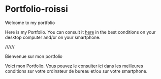 # Portfolio-roissi
Welcome to my portfolio

Here is my Portfolio. You can consult it [here](https://portfolio-roissi.vercel.app/) in the best conditions on your desktop computer and/or on your smartphone.

//////

Bienvenue sur mon portfolio

Voici mon Portfolio. Vous pouvez le consulter [ici](https://portfolio-roissi.vercel.app/) dans les meilleures conditions sur votre ordinateur de bureau et/ou sur votre smartphone.

